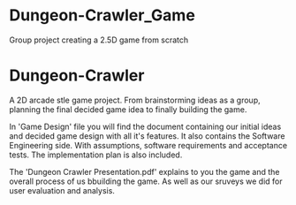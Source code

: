 # Dungeon-Crawler_Game
Group project creating a 2.5D game from scratch

# Dungeon-Crawler
A 2D arcade stle game project. From brainstorming ideas as a group, planning the final decided game idea to finally building the game.

In 'Game Design' file you will find the document containing our initial ideas and decided game design with all it's features. It also contains the Software Engineering side. With assumptions, software requirements and acceptance tests. The implementation plan is also included.

The 'Dungeon Crawler Presentation.pdf' explains to you the game and the overall process of us bbuilding the game. As well as our sruveys we did for user evaluation and analysis.
